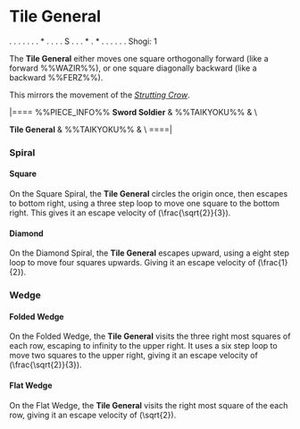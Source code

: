 # Tile General

<div class = "movement">
. . . . .
. . * . .
. . S . .
. * . * .
. . . . .
Shogi: 1
</div>

The **Tile General** either moves one square orthogonally forward
(like a forward %%WAZIR%%),
or one square diagonally backward (like a backward %%FERZ%%).

This mirrors the movement of the [*Strutting Crow*](strutting_crow.html).

|====
%%PIECE_INFO%%
  **Sword Soldier**
& %%TAIKYOKU%%
& \\

  **Tile General**
& %%TAIKYOKU%%
& \\
====|

### Spiral

#### Square

On the Square Spiral, the **Tile General** circles the origin once,
then escapes to bottom right, using a three step loop to
move one square to the bottom right. This gives it an 
escape velocity of \(\frac{\sqrt{2}}{3}\).

#### Diamond

On the Diamond Spiral, the **Tile General** escapes upward,
using a eight step loop to move four squares upwards. Giving it
an escape velocity of \(\frac{1}{2}\).

### Wedge

#### Folded Wedge

On the Folded Wedge, the **Tile General** visits the three right
most squares of each row, escaping to infinity to the upper
right. It uses a six step loop to move two squares to the
upper right, giving it an escape velocity of
\(\frac{\sqrt{2}}{3}\).

#### Flat Wedge

On the Flat Wedge, the **Tile General** visits the right most
square of the each row, giving it an escape velocity of
\(\sqrt{2}\).
